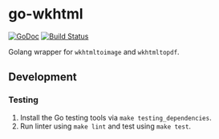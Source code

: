 # go-wkhtml

[![GoDoc](https://godoc.org/github.com/itskingori/go-wkhtml?status.svg)](https://godoc.org/github.com/itskingori/go-wkhtml)
[![Build Status](https://travis-ci.org/itskingori/go-wkhtml.svg?branch=master)](https://travis-ci.org/itskingori/go-wkhtml)

Golang wrapper for `wkhtmltoimage` and `wkhtmltopdf`.

## Development

### Testing

1. Install the Go testing tools via `make testing_dependencies`.
2. Run linter using `make lint` and test using `make test`.
